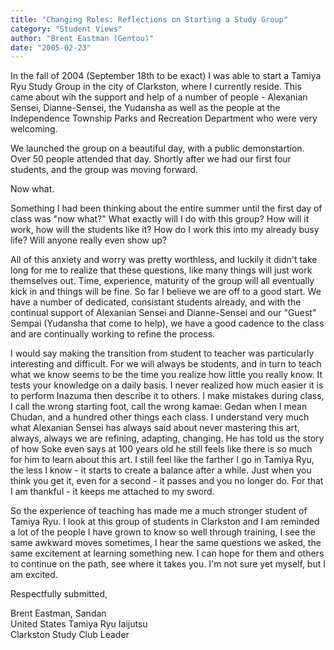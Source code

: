 ```yaml
---
title: "Changing Roles: Reflections on Starting a Study Group"
category: "Student Views"
author: "Brent Eastman (Gentou)"
date: "2005-02-23"
---
```


In the fall of 2004 (September 18th to be exact) I was able to start a Tamiya Ryu Study Group in the city of Clarkston, where I currently reside. This came about wih the support and help of a number of people - Alexanian Sensei, Dianne-Sensei, the Yudansha as well as the people at the Independence Township Parks and Recreation Department who were very welcoming.

We launched the group on a beautiful day, with a public demonstartion. Over 50 people attended that day. Shortly after we had our first four students, and the group was moving forward.

Now what.

Something I had been thinking about the entire summer until the first day of class was "now what?" What exactly will I do with this group? How will it work, how will the students like it? How do I work this into my already busy life? Will anyone really even show up?

All of this anxiety and worry was pretty worthless, and luckily it didn't take long for me to realize that these questions, like many things will just work themselves out. Time, experience, maturity of the group will all eventually kick in and things will be fine. So far I believe we are off to a good start. We have a number of dedicated, consistant students already, and with the continual support of Alexanian Sensei and Dianne-Sensei and our "Guest" Sempai (Yudansha that come to help), we have a good cadence to the class and are continually working to refine the process.

I would say making the transition from student to teacher was particularly interesting and difficult. For we will always be students, and in turn to teach what we know seems to be the time you realize how little you really know. It tests your knowledge on a daily basis. I never realized how much easier it is to perform Inazuma then describe it to others. I make mistakes during class, I call the wrong starting foot, call the wrong kamae: Gedan when I mean Chudan, and a hundred other things each class. I understand very much what Alexanian Sensei has always said about never mastering this art, always, always we are refining, adapting, changing. He has told us the story of how Soke even says at 100 years old he still feels like there is so much for him to learn about this art. I still feel like the farther I go in Tamiya Ryu, the less I know - it starts to create a balance after a while. Just when you think you get it, even for a second - it passes and you no longer do. For that I am thankful - it keeps me attached to my sword.

So the experience of teaching has made me a much stronger student of Tamiya Ryu. I look at this group of students in Clarkston and I am reminded a lot of the people I have grown to know so well through training, I see the same awkward moves sometimes, I hear the same questions we asked, the same excitement at learning something new. I can hope for them and others to continue on the path, see where it takes you. I'm not sure yet myself, but I am excited.

Respectfully submitted,

Brent Eastman, Sandan<br>
United States Tamiya Ryu Iaijutsu<br>
Clarkston Study Club Leader
